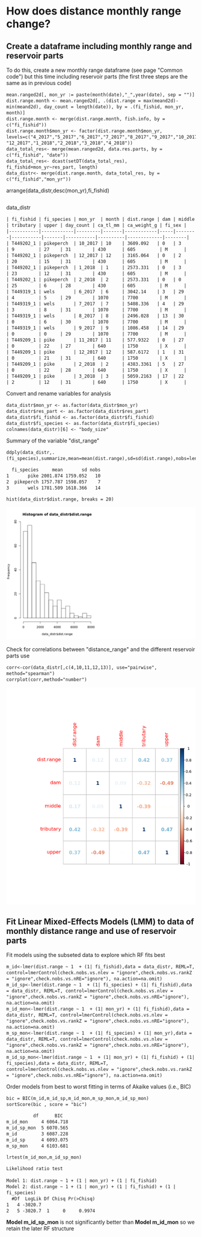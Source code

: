 # How does distance monthly range change?

## Create a dataframe including monthly range and reservoir parts

To do this, create a new monthly range dataframe (see page "Common code") but this time including reservoir parts (the first three steps are the same as in previous code)

```
mean.ranged2d[, mon_yr := paste(month(date),"_",year(date), sep = "")]
dist.range.month <- mean.ranged2d[, .(dist.range = max(meand2d)-min(meand2d), day_count = length(date)), by = .(fi_fishid, mon_yr, month)]
dist.range.month <- merge(dist.range.month, fish.info, by = c("fi_fishid"))
dist.range.month$mon_yr <- factor(dist.range.month$mon_yr, levels=c("4_2017","5_2017","6_2017","7_2017","8_2017","9_2017","10_2017","11_2017", "12_2017","1_2018","2_2018","3_2018","4_2018"))
data_total_res<- merge(mean.ranged2d, data.res.parts, by = c("fi_fishid", "date"))
data_total_res<- dcast(setDT(data_total_res), fi_fishid+mon_yr~res_part, length)
data_distr<- merge(dist.range.month, data_total_res, by = c("fi_fishid","mon_yr"))
```


arrange(data_distr,desc(mon_yr),fi_fishid)
```
```
data_distr
```
| fi_fishid | fi_species | mon_yr  | month | dist.range | dam | middle | tributary | upper | day_count | ca_tl_mm | ca_weight_g | fi_sex |
|-----------|------------|---------|-------|------------|-----|--------|-----------|-------|-----------|----------|-------------|--------|
| T449202_1 | pikeperch  | 10_2017 | 10    | 3609.092   | 0   | 3      | 9         | 27    | 31        | 430      | 605         | M      |
| T449202_1 | pikeperch  | 12_2017 | 12    | 3165.064   | 0   | 2      | 20        | 15    | 31        | 430      | 605         | M      |
| T449202_1 | pikeperch  | 1_2018  | 1     | 2573.331   | 0   | 3      | 23        | 12    | 31        | 430      | 605         | M      |
| T449202_1 | pikeperch  | 2_2018  | 2     | 2573.331   | 0   | 0      | 25        | 6     | 28        | 430      | 605         | M      |
| T449319_1 | wels       | 6_2017  | 6     | 3042.14    | 3   | 29     | 4         | 5     | 29        | 1070     | 7700        | M      |
| T449319_1 | wels       | 7_2017  | 7     | 5408.336   | 4   | 29     | 3         | 8     | 31        | 1070     | 7700        | M      |
| T449319_1 | wels       | 8_2017  | 8     | 2496.028   | 13  | 30     | 0         | 6     | 30        | 1070     | 7700        | M      |
| T449319_1 | wels       | 9_2017  | 9     | 1086.458   | 14  | 29     | 0         | 0     | 29        | 1070     | 7700        | M      |
| T449209_1 | pike       | 11_2017 | 11    | 577.9322   | 0   | 27     | 0         | 22    | 27        | 640      | 1750        | X      |
| T449209_1 | pike       | 12_2017 | 12    | 587.6172   | 1   | 31     | 0         | 21    | 31        | 640      | 1750        | X      |
| T449209_1 | pike       | 2_2018  | 2     | 4383.3361  | 5   | 27     | 0         | 22    | 28        | 640      | 1750        | X      |
| T449209_1 | pike       | 3_2018  | 3     | 5059.2163  | 17  | 22     | 2         | 12    | 31        | 640      | 1750        | X      |
```
Convert and rename variables for analysis
```
data_distr$mon_yr <- as.factor(data_distr$mon_yr)
data_distr$res_part <- as.factor(data_distr$res_part)
data_distr$fi_fishid <- as.factor(data_distr$fi_fishid)
data_distr$fi_species <- as.factor(data_distr$fi_species)
colnames(data_distr)[6] <- "body_size"
```
Summary of the variable  "dist_range"
```
ddply(data_distr,.(fi_species),summarize,mean=mean(dist.range),sd=sd(dist.range),nobs=length(unique(fi_fishid)))
```
```
  fi_species     mean       sd nobs
1       pike 2001.874 1759.052   10
2  pikeperch 1757.787 1598.057    7
3       wels 1781.509 1618.366   14
```
```
hist(data_distr$dist.range, breaks = 20)
```
![Dist_range](/Plots/Dist_range_hist.png "Dist_range")

Check for correlations between "distance_range" and the different reservoir parts use
```
corr<-cor(data_distr[,c(4,10,11,12,13)], use="pairwise", method="spearman")
corrplot(corr,method="number")
```
![Dist_range](/Plots/Dist_range_corr.png "Dist_range")



## Fit Linear Mixed-Effects Models (LMM) to data of monthly distance range and use of reservoir parts

Fit models using the subseted data to explore which RF fits best
```
m_id<-lmer(dist.range ~ 1  + (1| fi_fishid),data = data_distr, REML=T, control=lmerControl(check.nobs.vs.nlev = "ignore",check.nobs.vs.rankZ = "ignore",check.nobs.vs.nRE="ignore"), na.action=na.omit)
m_id_sp<-lmer(dist.range ~ 1  + (1| fi_species) + (1| fi_fishid),data = data_distr, REML=T, control=lmerControl(check.nobs.vs.nlev = "ignore",check.nobs.vs.rankZ = "ignore",check.nobs.vs.nRE="ignore"), na.action=na.omit)
m_id_mon<-lmer(dist.range ~ 1  + (1| mon_yr) + (1| fi_fishid),data = data_distr, REML=T, control=lmerControl(check.nobs.vs.nlev = "ignore",check.nobs.vs.rankZ = "ignore",check.nobs.vs.nRE="ignore"), na.action=na.omit)
m_sp_mon<-lmer(dist.range ~ 1  + (1| fi_species) + (1| mon_yr),data = data_distr, REML=T, control=lmerControl(check.nobs.vs.nlev = "ignore",check.nobs.vs.rankZ = "ignore",check.nobs.vs.nRE="ignore"), na.action=na.omit)
m_id_sp_mon<-lmer(dist.range ~ 1  + (1| mon_yr) + (1| fi_fishid) + (1| fi_species),data = data_distr, REML=T, control=lmerControl(check.nobs.vs.nlev = "ignore",check.nobs.vs.rankZ = "ignore",check.nobs.vs.nRE="ignore"), na.action=na.omit)
```
Order models from best to worst fitting in terms of Akaike values (i.e., BIC)
```
bic = BIC(m_id,m_id_sp,m_id_mon,m_sp_mon,m_id_sp_mon)
sortScore(bic , score = "bic")
```
```
          df      BIC
m_id_mon     4 6064.718
m_id_sp_mon  5 6070.565
m_id         3 6087.228
m_id_sp      4 6093.075
m_sp_mon     4 6103.681
```
```
lrtest(m_id_mon,m_id_sp_mon)
```
```
Likelihood ratio test

Model 1: dist.range ~ 1 + (1 | mon_yr) + (1 | fi_fishid)
Model 2: dist.range ~ 1 + (1 | mon_yr) + (1 | fi_fishid) + (1 | fi_species)
  #Df  LogLik Df Chisq Pr(>Chisq)
1   4 -3020.7
2   5 -3020.7  1     0     0.9974
```
**Model m_id_sp_mon** is not significantly better than **Model m_id_mon** so we retain the later RF structure

